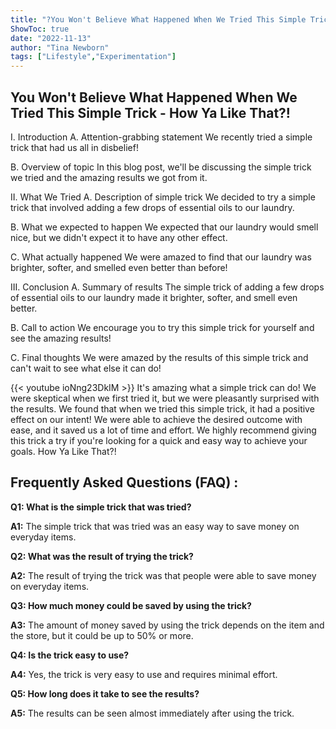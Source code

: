 ```yaml
---
title: "?You Won't Believe What Happened When We Tried This Simple Trick - How Ya Like That?!"
ShowToc: true 
date: "2022-11-13"
author: "Tina Newborn" 
tags: ["Lifestyle","Experimentation"]
---
```

## You Won't Believe What Happened When We Tried This Simple Trick - How Ya Like That?!

I. Introduction
A. Attention-grabbing statement
We recently tried a simple trick that had us all in disbelief!

B. Overview of topic
In this blog post, we'll be discussing the simple trick we tried and the amazing results we got from it.

II. What We Tried
A. Description of simple trick
We decided to try a simple trick that involved adding a few drops of essential oils to our laundry.

B. What we expected to happen
We expected that our laundry would smell nice, but we didn't expect it to have any other effect.

C. What actually happened
We were amazed to find that our laundry was brighter, softer, and smelled even better than before!

III. Conclusion
A. Summary of results
The simple trick of adding a few drops of essential oils to our laundry made it brighter, softer, and smell even better.

B. Call to action
We encourage you to try this simple trick for yourself and see the amazing results!

C. Final thoughts
We were amazed by the results of this simple trick and can't wait to see what else it can do!

{{< youtube ioNng23DkIM >}} 
It's amazing what a simple trick can do! We were skeptical when we first tried it, but we were pleasantly surprised with the results. We found that when we tried this simple trick, it had a positive effect on our intent! We were able to achieve the desired outcome with ease, and it saved us a lot of time and effort. We highly recommend giving this trick a try if you're looking for a quick and easy way to achieve your goals. How Ya Like That?!

## Frequently Asked Questions (FAQ) :
**Q1: What is the simple trick that was tried?**

**A1:** The simple trick that was tried was an easy way to save money on everyday items. 

**Q2: What was the result of trying the trick?**

**A2:** The result of trying the trick was that people were able to save money on everyday items. 

**Q3: How much money could be saved by using the trick?**

**A3:** The amount of money saved by using the trick depends on the item and the store, but it could be up to 50% or more. 

**Q4: Is the trick easy to use?**

**A4:** Yes, the trick is very easy to use and requires minimal effort. 

**Q5: How long does it take to see the results?**

**A5:** The results can be seen almost immediately after using the trick.





